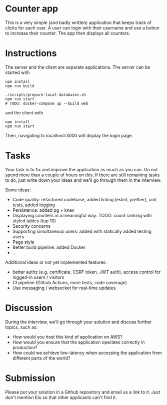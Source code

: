 # Counter app

This is a very simple (and badly written) application that keeps track of clicks for each user. A user can login with their username and use a button to increase their counter. The app then displays all counters.

# Instructions
The server and the client are separate applications. The server can be started with

```
npm install
npm run build

./scripts/prepare-local-databases.sh
npm run start
# TODO: docker-compose up --build web
```

and the client with

```
npm install
npm run start
```

Then, navigating to localhost:3000 will display the login page.

# Tasks
Your task is to fix and improve the application as much as you can. Do not spend more than a couple of hours on this. If there are still remaining tasks to do, just write down your ideas and we'll go through them in the interview.

Some ideas:
- Code quality: refactored codebase, added linting (eslint, prettier), unit tests, added logging
- Persistence: added pg + knex
- Displaying counters in a meaningful way: TODO: count ranking with styled tables (top 10)
- Security concerns
- Supporting simultaneous users: added with statically added testing users 
- Page style
- Better build pipeline: added Docker
- ...

Additional ideas or not yet implemented features:
 - better authz (e.g. certificate, CSRF token, JWT auth), access control for logged-in users / visitors
 - CI pipeline (Github Actions, more tests, code coverage)
 - Use messaging / websocket for real-time updates

# Discussion
During the interview, we'll go through your solution and discuss further topics, such as:
- How would you host this kind of application on AWS?
- How would you ensure that the application operates correctly in production?
- How could we achieve low-latency when accessing the application from different parts of the world?

# Submission
Please put your solution in a Github repository and email us a link to it. Just don't mention Elo so that other applicants can't find it.
